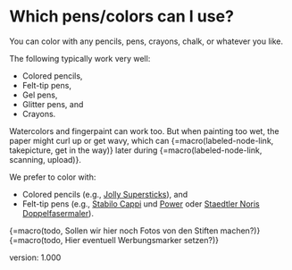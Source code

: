# Which pens/colors can I use?

You can color with any pencils, pens, crayons, chalk, or whatever you like.

The following typically work very well:

* Colored pencils,
* Felt-tip pens,
* Gel pens,
* Glitter pens, and
* Crayons.

Watercolors and fingerpaint can work too.
But when painting too wet, the paper might curl up or get wavy, which can {=macro(labeled-node-link, takepicture, get in the way)} later during {=macro(labeled-node-link, scanning, upload)}.

We prefer to color with:

* Colored pencils (e.g., [Jolly Supersticks](https://jolly.at/en/produkt-kategorie/colouring-pencils/supersticks-classic/)), and
* Felt-tip pens (e.g., [Stabilo Cappi](https://www.stabilo.com/com/products/coloring-drawing/coloring-felt-tip-pens/stabilo-cappi/) und [Power](https://www.stabilo.com/com/products/coloring-drawing/coloring-felt-tip-pens/stabilo-power/) oder [Staedtler Noris Doppelfasermaler](https://www.staedtler.com/intl/en/products/products-for-colouring/fibre-tip-pens/noris-320-double-ended-fibre-tip-pen-320-nwp12/)).

{=macro(todo, Sollen wir hier noch Fotos von den Stiften machen?)}
{=macro(todo, Hier eventuell Werbungsmarker setzen?)}

version: 1.000
